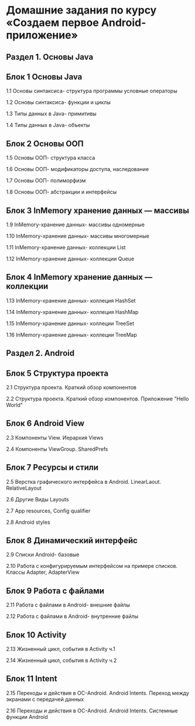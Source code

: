 # Домашние задания по курсу «Создаем первое Android-приложение» 

## Раздел 1. Основы Java

## Блок 1 Основы Java

1.1	Основы синтаксиса- структура программы условные операторы

1.2	Основы синтаксиса- функции и циклы

1.3	Типы данных в Java- примитивы

1.4	Типы данных в Java- объекты

## Блок 2 Основы ООП 

1.5	Основы ООП- структура класса

1.6	Основы ООП- модификаторы доступа, наследование

1.7	Основы ООП- полиморфизм

1.8	Основы ООП- абстракции и интерфейсы

## Блок 3 InMemory хранение данных — массивы

1.9	InMemory-хранение данных- массивы одномерные

1.10	InMemory-хранение данных- массивы многомерные

1.11	InMemory-хранение данных- коллекции List

1.12	InMemory-хранение данных- коллекции Queue

## Блок 4 InMemory хранение данных — коллекции

1.13	InMemory-хранение данных- коллеция HashSet

1.14	InMemory-хранение данных- коллеция HashMap

1.15	InMemory-хранение данных- коллеции TreeSet

1.16	InMemory-хранение данных- коллеции TreeMap

## Раздел 2. Android

## Блок 5 Структура проекта 

2.1	Структура проекта. Краткий обзор компонентов

2.2	Структура проекта. Краткий обзор компонентов. Приложение "Hello World"

## Блок 6 Android View 

2.3	Компоненты View. Иерархия Views

2.4	Компоненты ViewGroup. SharedPrefs

## Блок 7 Ресурсы и стили

2.5	Верстка графического интерфейса в Android. LinearLaout. RelativeLayout

2.6	Другие Виды Layouts

2.7	App resources, Config qualifier

2.8	Android styles

## Блок 8 Динамический интерфейс

2.9	Списки Android- базовые

2.10	Работа с конфигурируемым интерфейсом на примере списков. Классы Adapter, AdapterView

## Блок 9 Работа с файлами

2.11	Работа с файлами в Android- внешние файлы

2.12	Работа с файлами в Android- внутренние файлы

## Блок 10 Activity

2.13	Жизненный цикл, события в Activity ч.1

2.14	Жизненный цикл, события в Activity ч.2

## Блок 11 Intent

2.15	Переходы и действия в ОС-Android. Android Intents. Переход между экранами с передачей данных

2.16	Переходы и действия в ОС-Android. Android Intents. Системные функции Android
